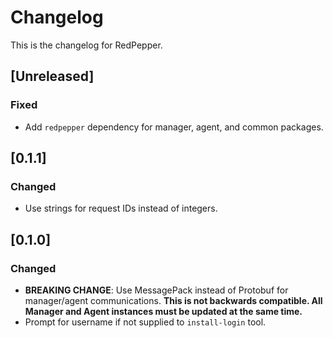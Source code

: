 # Changelog

This is the changelog for RedPepper.

## [Unreleased]

### Fixed

- Add `redpepper` dependency for manager, agent, and common packages.

## [0.1.1]

### Changed

- Use strings for request IDs instead of integers.

## [0.1.0]

### Changed

- **BREAKING CHANGE**: Use MessagePack instead of Protobuf for manager/agent communications.
  **This is not backwards compatible. All Manager and Agent instances must be updated at the same time.**
- Prompt for username if not supplied to `install-login` tool.
